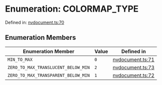 # Enumeration: COLORMAP_TYPE

Defined in: [nvdocument.ts:70](https://github.com/niivue/niivue/blob/main/packages/niivue/src/nvdocument.ts#L70)

## Enumeration Members

| Enumeration Member                                                                 | Value | Defined in                                                                                           |
| ---------------------------------------------------------------------------------- | ----- | ---------------------------------------------------------------------------------------------------- |
| <a id="min_to_max"></a> `MIN_TO_MAX`                                               | `0`   | [nvdocument.ts:71](https://github.com/niivue/niivue/blob/main/packages/niivue/src/nvdocument.ts#L71) |
| <a id="zero_to_max_translucent_below_min"></a> `ZERO_TO_MAX_TRANSLUCENT_BELOW_MIN` | `2`   | [nvdocument.ts:73](https://github.com/niivue/niivue/blob/main/packages/niivue/src/nvdocument.ts#L73) |
| <a id="zero_to_max_transparent_below_min"></a> `ZERO_TO_MAX_TRANSPARENT_BELOW_MIN` | `1`   | [nvdocument.ts:72](https://github.com/niivue/niivue/blob/main/packages/niivue/src/nvdocument.ts#L72) |
